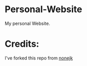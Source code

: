 # Personal-Website
My personal Website.

# Credits:
I've forked this repo from [nonejk](https://github.com/nonejk/nonejk.github.io)
